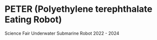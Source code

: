 # PETER (Polyethylene terephthalate Eating Robot)
Science Fair Underwater Submarine Robot 2022 - 2024
